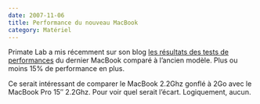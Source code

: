 ```yaml
---
date: 2007-11-06
title: Performance du nouveau MacBook
category: Matériel
---
```


Primate Lab a mis récemment sur son blog [les résultats des tests de performances][tests] du dernier MacBook comparé à l’ancien modèle. Plus ou moins 15% de performance en plus.

Ce serait intéressant de comparer le MacBook 2.2Ghz gonflé à 2Go avec le MacBook Pro 15″ 2.2Ghz. Pour voir quel serait l’écart. Logiquement, aucun.

[tests]: https://web.archive.org/web/20201204041829/http://www.primatelabs.ca/blog/2007/11/macbook-performance-november-2007/
